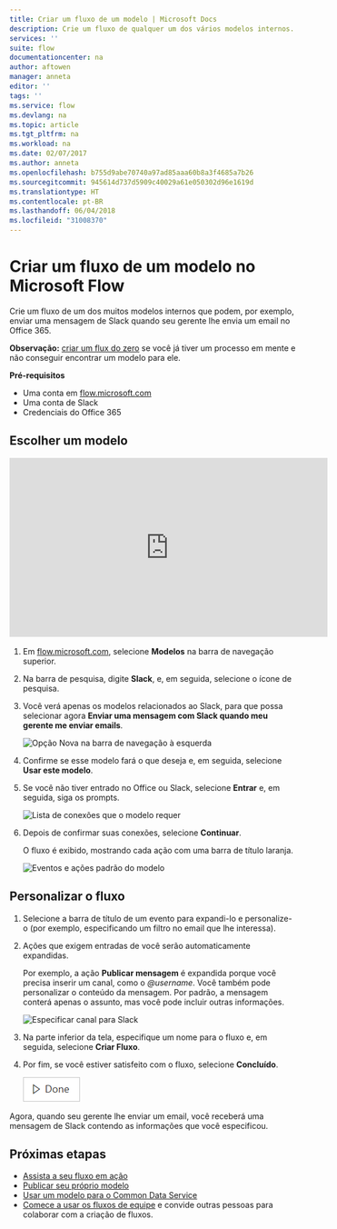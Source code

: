 ```yaml
---
title: Criar um fluxo de um modelo | Microsoft Docs
description: Crie um fluxo de qualquer um dos vários modelos internos.
services: ''
suite: flow
documentationcenter: na
author: aftowen
manager: anneta
editor: ''
tags: ''
ms.service: flow
ms.devlang: na
ms.topic: article
ms.tgt_pltfrm: na
ms.workload: na
ms.date: 02/07/2017
ms.author: anneta
ms.openlocfilehash: b755d9abe70740a97ad85aaa60b8a3f4685a7b26
ms.sourcegitcommit: 945614d737d5909c40029a61e050302d96e1619d
ms.translationtype: HT
ms.contentlocale: pt-BR
ms.lasthandoff: 06/04/2018
ms.locfileid: "31008370"
---
```

# <a name="create-a-flow-from-a-template-in-microsoft-flow"></a>Criar um fluxo de um modelo no Microsoft Flow
Crie um fluxo de um dos muitos modelos internos que podem, por exemplo, enviar uma mensagem de Slack quando seu gerente lhe envia um email no Office 365.

**Observação:** [criar um flux do zero](get-started-logic-flow.md) se você já tiver um processo em mente e não conseguir encontrar um modelo para ele.

**Pré-requisitos**

* Uma conta em [flow.microsoft.com](https://flow.microsoft.com)
* Uma conta de Slack
* Credenciais do Office 365

## <a name="choose-a-template"></a>Escolher um modelo
<iframe width="560" height="315" src="https://www.youtube.com/embed/ZJK8cYdjAic?list=PL8nfc9haGeb55I9wL9QnWyHp3ctU2_ThF" frameborder="0" allowfullscreen></iframe>

1. Em [flow.microsoft.com](https://flow.microsoft.com), selecione **Modelos** na barra de navegação superior.
2. Na barra de pesquisa, digite **Slack**, e, em seguida, selecione o ícone de pesquisa.
3. Você verá apenas os modelos relacionados ao Slack, para que possa selecionar agora **Enviar uma mensagem com Slack quando meu gerente me enviar emails**.
   
    ![Opção Nova na barra de navegação à esquerda](./media/get-started-logic-template/select-template.png)
4. Confirme se esse modelo fará o que deseja e, em seguida, selecione **Usar este modelo**.
5. Se você não tiver entrado no Office ou Slack, selecione **Entrar** e, em seguida, siga os prompts.
   
    ![Lista de conexões que o modelo requer](./media/get-started-logic-template/confirm-connections.png)
6. Depois de confirmar suas conexões, selecione **Continuar**.
   
    O fluxo é exibido, mostrando cada ação com uma barra de título laranja.
   
    ![Eventos e ações padrão do modelo](./media/get-started-logic-template/template-default.png)

## <a name="customize-your-flow"></a>Personalizar o fluxo
1. Selecione a barra de título de um evento para expandi-lo e personalize-o (por exemplo, especificando um filtro no email que lhe interessa).
2. Ações que exigem entradas de você serão automaticamente expandidas.
   
    Por exemplo, a ação **Publicar mensagem** é expandida porque você precisa inserir um canal, como o *\@username*. Você também pode personalizar o conteúdo da mensagem. Por padrão, a mensagem conterá apenas o assunto, mas você pode incluir outras informações.
   
    ![Especificar canal para Slack](./media/get-started-logic-template/specify-keyword.png)
3. Na parte inferior da tela, especifique um nome para o fluxo e, em seguida, selecione **Criar Fluxo**.
4. Por fim, se você estiver satisfeito com o fluxo, selecione **Concluído**.
   
    ![Botão Concluído](./media/get-started-logic-template/done.png)

Agora, quando seu gerente lhe enviar um email, você receberá uma mensagem de Slack contendo as informações que você especificou.

## <a name="next-steps"></a>Próximas etapas
* [Assista a seu fluxo em ação](see-a-flow-run.md)
* [Publicar seu próprio modelo](publish-a-template.md)
* [Usar um modelo para o Common Data Service](common-data-model-intro.md)
* [Comece a usar os fluxos de equipe](create-team-flows.md) e convide outras pessoas para colaborar com a criação de fluxos.

